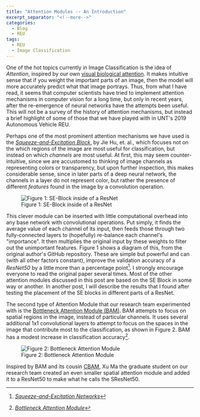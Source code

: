 ```yaml
---
title: "Attention Modules -- An Introduction"
excerpt_separator: "<!--more-->"
categories:
  - Blog
  - REU
tags:
  - REU
  - Image Classification
---
```


One of the hot topics currently in Image Classification is the idea of *Attention*, inspired by our own [visual biological attention](https://en.wikipedia.org/wiki/Attention). It makes intuitive sense that if you weight the important parts of an image, then the model will more accurately predict what that image portrays. Thus, from what I have read, it seems that computer scientists have tried to implement attention mechanisms in computer vision for a long time, but only in recent years, after the re-emergence of neural networks have the attempts been useful. This will not be a survey of the history of attention mechanisms, but instead a brief highlight of some of those that we have played with in UNT's 2019 Autonomous Vehicle REU.

Perhaps one of the most prominent attention mechanisms we have used is the [*Squeeze-and-Excitation Block*](https://arxiv.org/abs/1709.01507), by Jie Hu, et. al., which focuses not on the which regions of the image are most useful for classification, but instead on which *channels* are most useful. At first, this may seem counter-intuitive, since we are accustomed to thinking of image channels as representing colors or transparency, but upon further inspection, this makes considerable sense, since in later parts of a deep neural network, the channels in a layer do not represent color, but rather the presence of different *features* found in the image by a convolution operation.

<figure>
  <img src="https://raw.githubusercontent.com/hujie-frank/SENet/master/figures/SE-ResNet-module.jpg" style="max-width: 300px;" alt="Figure 1: SE-Block inside of a ResNet"/>
  <figcaption>Figure 1: SE-Block inside of a ResNet</figcaption>
</figure>

This clever module can be inserted with little computational overhead into any base network with convolutional operations. Put simply, it finds the average value of each channel of its input, then feeds those through two fully-connected layers to (hopefully) re-balance each channel's "importance". It then multiplies the original input by these weights to filter out the unimportant features. Figure 1 shows a diagram of this, from the original author's GitHub repository. These are simple but powerful and can (with all other factors constant), improve the validation accuracy of a *ResNet50* by a little more than a percentage point[^1]. I strongly encourage everyone to read the original paper several times. Most of the other attention modules discussed in this post are based on the SE Block in some way or another. In another post, I will describe the results that I found after testing the placement of the SE blocks in different parts of a ResNet.

The second type of Attention Module that our research team experimented with is the [Bottleneck Attention Module (BAM)](https://arxiv.org/abs/1807.06514). BAM attempts to focus on spatial regions in the image, instead of particular channels. It uses several additional 1x1 convolutional layers to attempt to focus on the spaces in the image that contribute most to the classification, as shown in Figure 2. BAM has a modest increase in classification accuracy[^2].

<figure>
  <img src="https://ai2-s2-public.s3.amazonaws.com/figures/2017-08-08/10bb4ef7a6719ea132e00f0ab5680919a4131d99/5-Figure2-1.png" style="max-width: 300px;" alt="Figure 2: Bottleneck Attention Module"/>
  <figcaption>Figure 2: Bottleneck Attention Module</figcaption>
</figure>


Inspired by BAM and its cousin [CBAM](https://arxiv.org/abs/1807.06521), Xu Ma the graduate student on our research team created an even smaller spatial attention module and added it to a ResNet50 to make what he calls the SResNet50.


[^1]:[*Squeeze-and-Excitation Networks*](https://arxiv.org/abs/1709.01507)
[^2]:[*Bottleneck Attention Module*](https://arxiv.org/abs/1807.06514)






